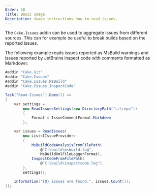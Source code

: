 ```yaml
---
Order: 10
Title: Basic usage
Description: Usage instructions how to read issues.
---
```

The `Cake.Issues` addin can be used to aggregate issues from different sources.
This can for example be useful to break builds based on the reported issues.

The following example reads issues reported as MsBuild warnings and issues reported
by JetBrains inspect code with comments formatted as Markdown:

```csharp
#addin "Cake.Git"
#addin "Cake.Issues"
#addin "Cake.Issues.MsBuild"
#addin "Cake.Issues.InspectCode"

Task("Read-Issues").Does(() =>
{
    var settings =
        new ReadIssuesSettings(new DirectoryPath("c:\repo"))
        {
            Format = IssueCommentFormat.Markdown
        };

    var issues = ReadIssues(
        new List<IIssueProvider>
        {
            MsBuildCodeAnalysisFromFilePath(
                @"C:\build\msbuild.log",
                MsBuildXmlFileLoggerFormat),
            InspectCodeFromFilePath(
                @"C:\build\inspectcode.log")
        },
        settings));

    Information("{0} issues are found.", issues.Count());
});
```